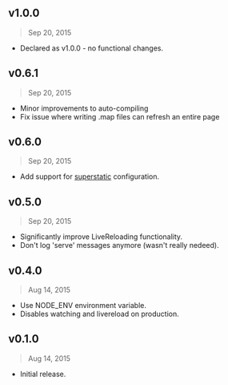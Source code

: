 ## v1.0.0
> Sep 20, 2015

- Declared as v1.0.0 - no functional changes.

## v0.6.1
> Sep 20, 2015

- Minor improvements to auto-compiling
- Fix issue where writing .map files can refresh an entire page

## v0.6.0
> Sep 20, 2015

- Add support for [superstatic] configuration.

[superstatic]: https://www.npmjs.com/package/superstatic

## v0.5.0
> Sep 20, 2015

- Significantly improve LiveReloading functionality.
- Don't log 'serve' messages anymore (wasn't really nedeed).

## v0.4.0
> Aug 14, 2015

- Use NODE_ENV environment variable.
- Disables watching and livereload on production.

## v0.1.0
> Aug 14, 2015

- Initial release.
